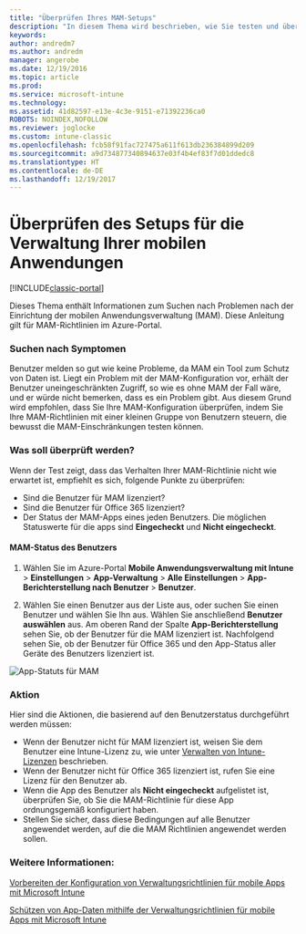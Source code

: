```yaml
---
title: "Überprüfen Ihres MAM-Setups"
description: "In diesem Thema wird beschrieben, wie Sie testen und überprüfen können, ob Ihre MAM-Richtlinie ordnungsgemäß eingerichtet wurde und wie erwartet funktioniert."
keywords: 
author: andredm7
ms.author: andredm
manager: angerobe
ms.date: 12/19/2016
ms.topic: article
ms.prod: 
ms.service: microsoft-intune
ms.technology: 
ms.assetid: 41d82597-e13e-4c3e-9151-e71392236ca0
ROBOTS: NOINDEX,NOFOLLOW
ms.reviewer: joglocke
ms.custom: intune-classic
ms.openlocfilehash: fcb58f91fac727475a611f613db236384899d209
ms.sourcegitcommit: a9d734877340894637e03f4b4ef83f7d01ddedc8
ms.translationtype: HT
ms.contentlocale: de-DE
ms.lasthandoff: 12/19/2017
---
```

# <a name="validating-your-mobile-application-management-setup"></a>Überprüfen des Setups für die Verwaltung Ihrer mobilen Anwendungen

[!INCLUDE[classic-portal](../includes/classic-portal.md)]

Dieses Thema enthält Informationen zum Suchen nach Problemen nach der Einrichtung der mobilen Anwendungsverwaltung (MAM). Diese Anleitung gilt für MAM-Richtlinien im Azure-Portal.

### <a name="checking-for-symptoms"></a>Suchen nach Symptomen
Benutzer melden so gut wie keine Probleme, da MAM ein Tool zum Schutz von Daten ist. Liegt ein Problem mit der MAM-Konfiguration vor, erhält der Benutzer uneingeschränkten Zugriff, so wie es ohne MAM der Fall wäre, und er würde nicht bemerken, dass es ein Problem gibt. Aus diesem Grund wird empfohlen, dass Sie Ihre MAM-Konfiguration überprüfen, indem Sie Ihre MAM-Richtlinien mit einer kleinen Gruppe von Benutzern steuern, die bewusst die MAM-Einschränkungen testen können.


### <a name="what-to-check"></a>Was soll überprüft werden?

Wenn der Test zeigt, dass das Verhalten Ihrer MAM-Richtlinie nicht wie erwartet ist, empfiehlt es sich, folgende Punkte zu überprüfen:

- Sind die Benutzer für MAM lizenziert?
- Sind die Benutzer für Office 365 lizenziert?
- Der Status der MAM-Apps eines jeden Benutzers. Die möglichen Statuswerte für die apps sind **Eingecheckt** und **Nicht eingecheckt**.

#### <a name="user-mam-status"></a>MAM-Status des Benutzers
1. Wählen Sie im Azure-Portal **Mobile Anwendungsverwaltung mit Intune** > **Einstellungen** > **App-Verwaltung** > **Alle Einstellungen** > **App-Berichterstellung nach Benutzer** > **Benutzer**.

2. Wählen Sie einen Benutzer aus der Liste aus, oder suchen Sie einen Benutzer und wählen Sie Ihn aus. Wählen Sie anschließend **Benutzer auswählen** aus. Am oberen Rand der Spalte **App-Berichterstellung** sehen Sie, ob der Benutzer für die MAM lizenziert ist. Nachfolgend sehen Sie, ob der Benutzer für Office 365 und den App-Status aller Geräte des Benutzers lizenziert ist.

![App-Statuts für MAM](..\media\ts-mam-user-apps.png)

### <a name="what-to-do"></a>Aktion
Hier sind die Aktionen, die basierend auf den Benutzerstatus durchgeführt werden müssen:

- Wenn der Benutzer nicht für MAM lizenziert ist, weisen Sie dem Benutzer eine Intune-Lizenz zu, wie unter [Verwalten von Intune-Lizenzen](/intune/setup-steps) beschrieben.
- Wenn der Benutzer nicht für Office 365 lizenziert ist, rufen Sie eine Lizenz für den Benutzer ab.
- Wenn die App des Benutzer als **Nicht eingecheckt** aufgelistet ist, überprüfen Sie, ob Sie die MAM-Richtlinie für diese App ordnungsgemäß konfiguriert haben.
- Stellen Sie sicher, dass diese Bedingungen auf alle Benutzer angewendet werden, auf die die MAM Richtlinien angewendet werden sollen.

### <a name="see-also"></a>Weitere Informationen:
[Vorbereiten der Konfiguration von Verwaltungsrichtlinien für mobile Apps mit Microsoft Intune](..\deploy-use\get-ready-to-configure-mobile-app-management-policies-with-microsoft-intune.md)

[Schützen von App-Daten mithilfe der Verwaltungsrichtlinien für mobile Apps mit Microsoft Intune](..\deploy-use\protect-app-data-using-mobile-app-management-policies-with-microsoft-intune.md)
